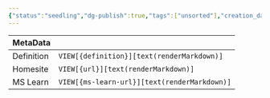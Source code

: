 ```yaml
---
{"status":"seedling","dg-publish":true,"tags":["unsorted"],"creation_date":"2024-05-04 17:42","definition":"undefined","ms-learn-url":"undefined","url":"undefined","permalink":"/unsorted/azure-ap-is/","dgPassFrontmatter":true}
---
```



| MetaData   |                                              |
| ---------- | -------------------------------------------- |
| Definition | `VIEW[{definition}][text(renderMarkdown)]`   |
| Homesite   | `VIEW[{url}][text(renderMarkdown)]`          |
| MS Learn   | `VIEW[{ms-learn-url}][text(renderMarkdown)]` |
